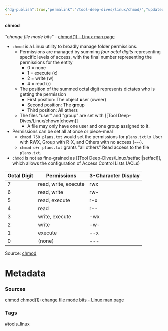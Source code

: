 ```yaml
---
{"dg-publish":true,"permalink":"/tool-deep-dives/linux/chmod/","updated":"2025-07-07T21:34:15.677-07:00"}
---
```


#### chmod
*"change file mode bits"* - [chmod(1) - Linux man page](https://linux.die.net/man/1/chmod)
- `chmod` is a Linux utility to broadly manage folder permissions.
	- Permissions are managed by summing *four octal digits* representing specific levels of access, with the final number representing the permissions for the entity
		- 0 = none
		- 1 = execute (x)
		- 2 = write (w)
		- 4 = read (r)
	- The position of the summed octal digit represents dictates who is getting the permission
		- First position: The object **u**ser (owner)
		- Second position: The **g**roup
		- Third position: All **o**thers
	- The files "user" and "group" are set with [[Tool Deep-Dives/Linux/chown\|chown]]
		- A file may only have one user and one group assigned to it.
- Permissions can be set all at once or piece-meal
	- `chmod 750 plans.txt` would set the permissions for `plans.txt` to User with RWX, Group with R-X, and Others with no access (---).
	- `chmod o+r plans.txt` grants "all others" Read access to the file `plans.txt`. 
- `chmod` is not as fine-grained as [[Tool Deep-Dives/Linux/setfacl\|setfacl]], which allows the configuration of Access Control Lists (ACLs)


| Octal Digit | Permissions          | 3-Character Display |
| ----------- | -------------------- | ------------------- |
| 7           | read, write, execute | rwx                 |
| 6           | read, write          | rw-                 |
| 5           | read, execute        | r-x                 |
| 4           | read                 | r--                 |
| 3           | write, execute       | -wx                 |
| 2           | write                | -w-                 |
| 1           | execute              | --x                 |
| 0           | (none)               | ---                 |
Source: [chmod](https://gps.uml.edu/tutorials/unix-linux/unix/chmod.htm)


# Metadata

### Sources
[chmod](https://gps.uml.edu/tutorials/unix-linux/unix/chmod.htm)
[chmod(1): change file mode bits - Linux man page](https://linux.die.net/man/1/chmod)
### Tags
#tools_linux 